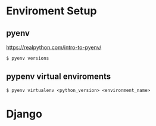 # Enviroment Setup

## pyenv

https://realpython.com/intro-to-pyenv/

```
$ pyenv versions
```

## pypenv virtual enviroments

```
$ pyenv virtualenv <python_version> <environment_name>
```

# Django

